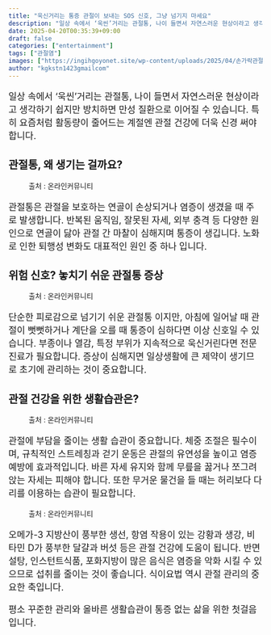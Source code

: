 ```yaml
---
title: "욱신거리는 통증 관절이 보내는 SOS 신호, 그냥 넘기지 마세요"
description: "일상 속에서 ‘욱씬’거리는 관절통, 나이 들면서 자연스러운 현상이라고 생각하기 쉽지만 방치하면 만성 질환으로 이어질 수 있습니다. 특히 요즘처럼 활동량이 줄어드는 계절엔 관절 건강에 더욱 신경 써야 합니다."
date: 2025-04-20T00:35:39+09:00
draft: false
categories: ["entertainment"]
tags: ["관절염"]
images: ["https://ingihgoyonet.site/wp-content/uploads/2025/04/손가락관절-2-1024x683.png", "https://ingihgoyonet.site/wp-content/uploads/2025/04/관절통-1024x683.jpg", "https://ingihgoyonet.site/wp-content/uploads/2025/04/손가락관절-1024x683.jpg", "https://ingihgoyonet.site/wp-content/uploads/2025/04/무릎통증-1024x683.png"]
author: "kgkstn1423gmailcom"
---
```


<p style="font-size:18px">일상 속에서 ‘욱씬’거리는 관절통, 나이 들면서 자연스러운 현상이라고 생각하기 쉽지만 방치하면 만성 질환으로 이어질 수 있습니다. 특히 요즘처럼 활동량이 줄어드는 계절엔 관절 건강에 더욱 신경 써야 합니다.</p> <h2 >관절통, 왜 생기는 걸까요?</h2> <figure ><img src="https://ingihgoyonet.site/wp-content/uploads/2025/04/손가락관절-2-1024x683.png" alt="" style="aspect-ratio:16/9;object-fit:cover"/><figcaption >출처 : 온라인커뮤니티</figcaption></figure> <p style="font-size:18px">관절통은 관절을 보호하는 연골이 손상되거나 염증이 생겼을 때 주로 발생합니다. 반복된 움직임, 잘못된 자세, 외부 충격 등 다양한 원인으로 연골이 닳아 관절 간 마찰이 심해지며 통증이 생깁니다. 노화로 인한 퇴행성 변화도 대표적인 원인 중 하나 입니다.</p> <h2 >위험 신호? 놓치기 쉬운 관절통 증상</h2> <figure ><img src="https://ingihgoyonet.site/wp-content/uploads/2025/04/관절통-1024x683.jpg" alt="" style="aspect-ratio:16/9;object-fit:cover"/><figcaption >출처 : 온라인커뮤니티</figcaption></figure> <p style="font-size:18px">단순한 피로감으로 넘기기 쉬운 관절통 이지만, 아침에 일어날 때 관절이 뻣뻣하거나 계단을 오를 때 통증이 심하다면 이상 신호일 수 있습니다. 부종이나 열감, 특정 부위가 지속적으로 욱신거린다면 전문 진료가 필요합니다. 증상이 심해지면 일상생활에 큰 제약이 생기므로 초기에 관리하는 것이 중요합니다.</p> <h2 >관절 건강을 위한 생활습관은?</h2> <figure ><img src="https://ingihgoyonet.site/wp-content/uploads/2025/04/손가락관절-1024x683.jpg" alt="" style="aspect-ratio:16/9;object-fit:cover"/><figcaption >출처 : 온라인커뮤니티</figcaption></figure> <p style="font-size:18px">관절에 부담을 줄이는 생활 습관이 중요합니다. 체중 조절은 필수이며, 규칙적인 스트레칭과 걷기 운동은 관절의 유연성을 높이고 염증 예방에 효과적입니다. 바른 자세 유지와 함께 무릎을 꿇거나 쪼그려 앉는 자세는 피해야 합니다. 또한 무거운 물건을 들 때는 허리보다 다리를 이용하는 습관이 필요합니다.</p> <figure ><img src="https://ingihgoyonet.site/wp-content/uploads/2025/04/무릎통증-1024x683.png" alt="" style="aspect-ratio:16/9;object-fit:cover"/><figcaption >출처 : 온라인커뮤니티</figcaption></figure> <p style="font-size:18px">오메가-3 지방산이 풍부한 생선, 항염 작용이 있는 강황과 생강, 비타민 D가 풍부한 달걀과 버섯 등은 관절 건강에 도움이 됩니다. 반면 설탕, 인스턴트식품, 포화지방이 많은 음식은 염증을 악화 시킬 수 있으므로 섭취를 줄이는 것이 좋습니다. 식이요법 역시 관절 관리의 중요한 축입니다.</p> <p style="font-size:18px">평소 꾸준한 관리와 올바른 생활습관이 통증 없는 삶을 위한 첫걸음입니다.</p>